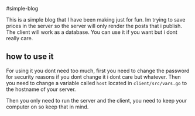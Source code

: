 #simple-blog


This is a simple blog that I have been making just for fun.
Im trying to save prices in the server so the server will only render the posts that i publish.
The client will work as a database.
You can use it if you want but i dont really care.


## how to use it



For using it you dont need too much, first you need to change the password for security reasons if you dont change it i dont care but whatever.
Then you need to change a variable called `host` located in `client/src/vars.go` to the hostname of your server.

Then you only need to run the server and the client, you need to keep your computer on so keep that in mind.






